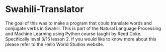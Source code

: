 # Swahili-Translator

The goal of this was to make a program that could translate words and conjugate verbs in Swahili.
This is part of the Natural Language Processing and Machine Learning using Python course taught by Reed Coke. Specifically level 3/15 lesson 2. If you would like to know more about this please refer to the Hello World Studios website.

